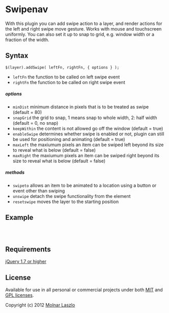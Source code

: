 <h1>Swipenav</h1>
<p>With this plugin you can add swipe action to a layer, and render actions for the left and right swipe move gesture. Works with mouse and touchscreen uniformly. You can also set it up to snap to grid, e.g. window width or a fraction of the width.</p>
<h2>Syntax</h2>
<pre><code>$(layer).addSwipe( leftFn, rightFn, { options } );</code></pre>
<ul>
	<li><code>leftFn</code> the function to be called on left swipe event</li>
	<li><code>rightFn</code> the function to be called on right swipe event</li>
</ul>
<h5>options</h5>
<ul>
	<li><code>minDist</code> minimum distance in pixels that is to be treated as swipe (default = 80)</li> 
	<li><code>snapGrid</code> the grid to snap, 1 means snap to whole width, 2: half width (default = 0, no snap)</li> 
	<li><code>keepWithin</code> the content is not allowed go off the window (default = true)</li>
	<li><code>enableSwipe</code> determines whether swipe is enabled or not, plugin can still be used for positioning and animating  (default = true)</li>
	<li><code>maxLeft</code> the maxiumum pixels an item can be swiped left beyond its size to reveal what is below  (default = false)</li>
	<li><code>maxRight</code> the maxiumum pixels an item can be swiped right beyond its size to reveal what is below  (default = false)</li>
</ul>
<h5>methods</h5>
<ul>
	<li><code>swipeto</code> allows an item to be animated to a location using a button or event other than swiping</li> 
	<li><code>unswipe</code> detach the swipe functionality from the element</li> 
	<li><code>resetswipe</code> moves the layer to the starting position</li> 
</ul>
<h2>Example</h2>
<pre><code>
<script>
	//this would be an expected setup to reveal nav under a page. The body would be set to be swipable and would allow 250px to be revealed  under the body for navigation.

	$(document).ready(function() {
		$('.body').addSwipe(function() {}, function() {}, {
			snapGrid: 1,
			keepWithin: false,
			maxLeft: 250,
			maxRight: 0
		});
		
		// Triggering the 'swipeto' method
		$('button').on('click', function() {
			$('.body').trigger('swipeto', [left, 250]);
		});
		
		// Triggering the 'resetswipe' method
		$('button_1').on('click', function() {
			$('.body').trigger('resetswipe');
		});
	});
</script>
</code></pre>
<h2>Requirements</h2>
<p><a href="http://docs.jquery.com/Downloading_jQuery">jQuery 1.7 or higher</a></p>
<h2>License</h2>
<p>Available for use in all personal or commercial projects under both <a href="MIT-LICENSE.txt">MIT</a> and <a href="GPL-LICENSE.txt">GPL licenses</a>.</p>
<p>Copyright (c) 2012 <a href="http://lazaworx.com">Molnar Laszlo</a></p>
